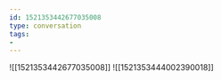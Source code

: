 ```yaml
---
id: 1521353442677035008
type: conversation
tags:
- 
---
```

![[1521353442677035008]]
![[1521353444002390018]]

